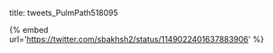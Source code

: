 title: tweets_PulmPath518095

{% embed url='https://twitter.com/sbakhsh2/status/1149022401637883906' %}
